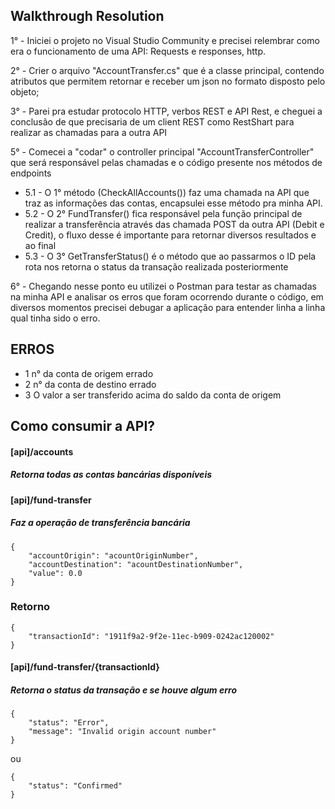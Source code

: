 
<h2>Walkthrough Resolution</h2>



1° - Iniciei o projeto no Visual Studio Community e precisei relembrar como era o funcionamento de uma API: Requests e responses, http.

2° - Crier o arquivo "AccountTransfer.cs" que é a classe principal, contendo atributos que permitem retornar e receber um json no formato disposto pelo objeto;

3° - Parei pra estudar protocolo HTTP, verbos REST e API Rest, e cheguei a conclusão de que precisaria de um client REST como RestShart para realizar as chamadas para a outra API

5° - Comecei a "codar" o controller principal "AccountTransferController" que será responsável pelas chamadas e o código presente nos métodos de endpoints
* 5.1 - O 1° método (CheckAllAccounts()) faz uma chamada na API que traz as informações das contas, encapsulei esse método pra minha API.
* 5.2 - O 2° FundTransfer() fica responsável pela função principal de realizar a transferência através das chamada POST da outra API (Debit e Credit), o fluxo desse é importante para retornar diversos resultados e ao final
* 5.3 - O 3° GetTransferStatus() é o método que ao passarmos o ID pela rota nos retorna o status da transação realizada posteriormente

6° - Chegando nesse ponto eu utilizei o Postman para testar as chamadas na minha API e analisar os erros que foram ocorrendo durante o código, em diversos momentos precisei debugar a aplicação para entender linha a linha qual tinha sido o erro.



<h2>ERROS</h2>


- 1 n° da conta de origem errado
- 2 n° da conta de destino errado
- 3 O valor a ser transferido acima do saldo da conta de origem


<h2>Como consumir a API?</h2>

<h4>[api]/accounts</h4>
<h5>Retorna todas as contas bancárias disponíveis</h5>


<h4>[api]/fund-transfer</h4>
<h5>Faz a operação de transferência bancária</h5>

```
{
    "accountOrigin": "acountOriginNumber",
    "accountDestination": "acountDestinationNumber",
    "value": 0.0
}
```

<h3>Retorno</h3>

```
{
    "transactionId": "1911f9a2-9f2e-11ec-b909-0242ac120002"
}
```

<h4>[api]/fund-transfer/{transactionId}</h4>
<h5> Retorna o status da transação e se houve algum erro </h5>

```
{
    "status": "Error",
    "message": "Invalid origin account number"
}
```

ou

```
{
    "status": "Confirmed"
}
```

